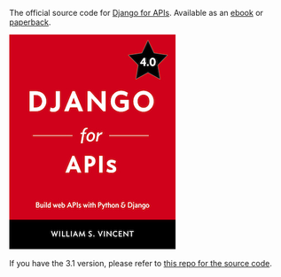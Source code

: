 The official source code for [Django for APIs](https://djangoforapis.com). Available as an [ebook](https://gum.co/EzsI) or [paperback](https://www.amazon.com/dp/1735467227/?tag=wsvincent-20).

![Cover](cover.jpg)

If you have the 3.1 version, please refer to [this repo for the source code](https://github.com/wsvincent/djangoforapis_31).
